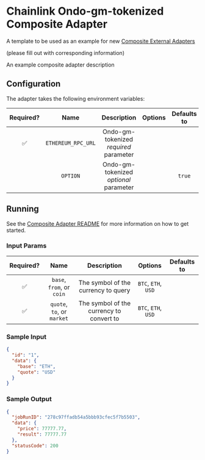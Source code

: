 # Chainlink Ondo-gm-tokenized Composite Adapter

A template to be used as an example for new [Composite External Adapters](../../composites)

(please fill out with corresponding information)

An example composite adapter description

## Configuration

The adapter takes the following environment variables:

| Required? |        Name        |         Description          | Options | Defaults to |
| :-------: | :----------------: | :--------------------------: | :-----: | :---------: |
|    ✅     | `ETHEREUM_RPC_URL` | Ondo-gm-tokenized _required_ parameter |         |             |
|           |      `OPTION`      | Ondo-gm-tokenized _optional_ parameter |         |   `true`    |

## Running

See the [Composite Adapter README](../README.md) for more information on how to get started.

### Input Params

| Required? |            Name            |               Description                |       Options       | Defaults to |
| :-------: | :------------------------: | :--------------------------------------: | :-----------------: | :---------: |
|    ✅     | `base`, `from`, or `coin`  |   The symbol of the currency to query    | `BTC`, `ETH`, `USD` |             |
|    ✅     | `quote`, `to`, or `market` | The symbol of the currency to convert to | `BTC`, `ETH`, `USD` |             |

### Sample Input

```json
{
  "id": "1",
  "data": {
    "base": "ETH",
    "quote": "USD"
  }
}
```

### Sample Output

```json
{
  "jobRunID": "278c97ffadb54a5bbb93cfec5f7b5503",
  "data": {
    "price": 77777.77,
    "result": 77777.77
  },
  "statusCode": 200
}
```
